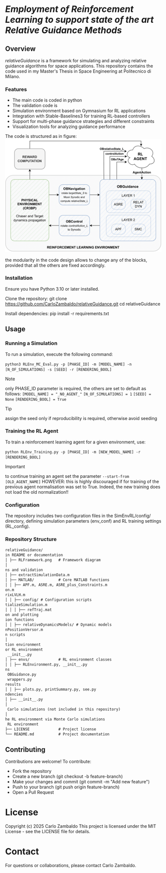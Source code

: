 # _Employment of Reinforcement Learning to support state of the art Relative Guidance Methods_ #

## Overview
_relativeGuidance_ is a framework for simulating and analyzing relative guidance algorithms for space applications. This repository contains the code used in my Master's Thesis in Space Engineering at Politecnico di Milano.

### Features
- The main code is coded in python
- The validation code is 
- Simulation environment based on Gymnasium for RL applications
- Integration with Stable-Baselines3 for training RL-based controllers
- Support for multi-phase guidance strategies and different constraints
- Visualization tools for analyzing guidance performance

The code is structured as in figure:
![Code structure and modularity](images/RLFramework.png)

the modularity in the code design allows to change any of the blocks, provided that all the others are fixed accordingly.

### Installation
Ensure you have Python 3.10 or later installed.

Clone the repository:
    git clone https://github.com/CarloZambaldo/relativeGuidance.git
    cd relativeGuidance

Install dependencies:
    pip install -r requirements.txt

## Usage

### Running a Simulation 
To run a simulation, execute the following command:

```python3 RLEnv_MC_Eval.py -p [PHASE_ID] -m [MODEL_NAME] -n [N_OF_SIMULATIONS] -s [SEED] -r [RENDERING_BOOL]```

> [!NOTE]
> only PHASE_ID parameter is required, the others are set to default as follows:
> ```[MODEL_NAME] = "_NO_AGENT_"```
> ```[N_OF_SIMULATIONS] = 1```
> ```[SEED] = None```
> ```[RENDERING_BOOL] = True```

> [!TIP]
> assign the seed only if reproducibility is required, otherwise avoid seeding

### Training the RL Agent
To train a reinforcement learning agent for a given environment, use:

```python RLEnv_Training.py -p [PHASE_ID] -m [NEW_MODEL_NAME] -r [RENDERING_BOOL]```

> [!IMPORTANT]
> to continue training an agent set the parameter ```--start-from [OLD_AGENT_NAME]```
> HOWEVER: this is highly discouraged if for training of the previous agent normalisation was set to True. Indeed, the new training does not load the old normalization!!

### Configuration
The repository includes two configuration files in the SimEnvRL/config/ directory, defining simulation parameters (env_conf) and RL training settings (RL_config).


### Repository Structure
    relativeGuidance/
    in README or documentation
    │ ├── RLFramework.png   # Framework diagram
    │
    ns and validation
    │ ├── extractSimulationData.m
    │ ├── MATLAB/           # Core MATLAB functions
    │ │ ├── APF.m, ASRE.m, ASRE_plus_Constraints.m
    on.m
    rixLVLH.m
    │ │ ├── config/ # Configuration scripts
    tializeSimulation.m
    │ │ │ ├── refTraj.mat
    on and plotting
    ion functions
    │ │ ├── relativeDynamicsModels/ # Dynamic models
    nPositionVersor.m
    n scripts
    │
    tion environment
    or RL environment
     __init__.py
    │ ├── envs/             # RL environment classes
    │ │ ├── RLEnvironment.py, __init__.py
    ns
     OBGuidance.py
     wrappers.py
    results
    │ │ ├── plots.py, printSummary.py, see.py
    ndencies
    │ ├── __init__.py
    │
     Carlo simulations (not included in this repository)
    │
    he RL environment via Monte Carlo simulations
     RL environment
    ├── LICENSE             # Project license
    └── README.md           # Project documentation
    

## Contributing
Contributions are welcome! To contribute:
- Fork the repository
- Create a new branch (git checkout -b feature-branch)
- Make your changes and commit (git commit -m "Add new feature")
- Push to your branch (git push origin feature-branch)
- Open a Pull Request

# License
Copyright (c) 2025 Carlo Zambaldo
This project is licensed under the MIT License - see the LICENSE file for details.

# Contact
For questions or collaborations, please contact Carlo Zambaldo.